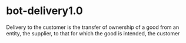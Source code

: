 # bot-delivery1.0
 Delivery to the customer is the transfer of ownership of a good from an entity, the supplier, to that for which the good is intended, the customer

